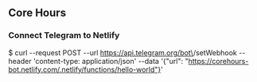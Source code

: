 ## Core Hours

### Connect Telegram to Netlify 

$ curl --request POST --url https://api.telegram.org/bot\<TELEGRAM BOT TOKEN>/setWebhook --header 'content-type: application/json' --data '{"url": "https://corehours-bot.netlify.com/.netlify/functions/hello-world"}' 